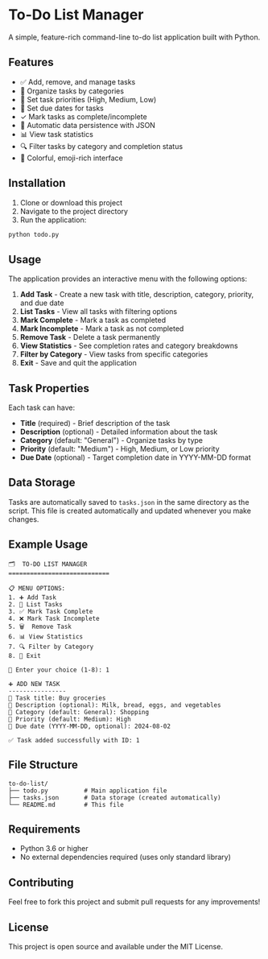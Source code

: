 # To-Do List Manager

A simple, feature-rich command-line to-do list application built with Python.

## Features

- ✅ Add, remove, and manage tasks
- 📂 Organize tasks by categories
- 🎯 Set task priorities (High, Medium, Low)
- 📅 Set due dates for tasks
- ✓ Mark tasks as complete/incomplete
- 💾 Automatic data persistence with JSON
- 📊 View task statistics
- 🔍 Filter tasks by category and completion status
- 🎨 Colorful, emoji-rich interface

## Installation

1. Clone or download this project
2. Navigate to the project directory
3. Run the application:

```bash
python todo.py
```

## Usage

The application provides an interactive menu with the following options:

1. **Add Task** - Create a new task with title, description, category, priority, and due date
2. **List Tasks** - View all tasks with filtering options
3. **Mark Complete** - Mark a task as completed
4. **Mark Incomplete** - Mark a task as not completed
5. **Remove Task** - Delete a task permanently
6. **View Statistics** - See completion rates and category breakdowns
7. **Filter by Category** - View tasks from specific categories
8. **Exit** - Save and quit the application

## Task Properties

Each task can have:
- **Title** (required) - Brief description of the task
- **Description** (optional) - Detailed information about the task
- **Category** (default: "General") - Organize tasks by type
- **Priority** (default: "Medium") - High, Medium, or Low priority
- **Due Date** (optional) - Target completion date in YYYY-MM-DD format

## Data Storage

Tasks are automatically saved to `tasks.json` in the same directory as the script. This file is created automatically and updated whenever you make changes.

## Example Usage

```
🗂️  TO-DO LIST MANAGER
============================

📋 MENU OPTIONS:
1. ➕ Add Task
2. 📝 List Tasks
3. ✅ Mark Task Complete
4. ❌ Mark Task Incomplete
5. 🗑️  Remove Task
6. 📊 View Statistics
7. 🔍 Filter by Category
8. 🚪 Exit

🔢 Enter your choice (1-8): 1

➕ ADD NEW TASK
----------------
📌 Task title: Buy groceries
📝 Description (optional): Milk, bread, eggs, and vegetables
📂 Category (default: General): Shopping
🎯 Priority (default: Medium): High
📅 Due date (YYYY-MM-DD, optional): 2024-08-02

✅ Task added successfully with ID: 1
```

## File Structure

```
to-do-list/
├── todo.py          # Main application file
├── tasks.json       # Data storage (created automatically)
└── README.md        # This file
```

## Requirements

- Python 3.6 or higher
- No external dependencies required (uses only standard library)

## Contributing

Feel free to fork this project and submit pull requests for any improvements!

## License

This project is open source and available under the MIT License.
